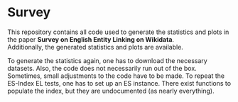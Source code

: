 # Survey

This repository contains all code used to generate the statistics and plots in the paper 
**Survey on English Entity Linking on Wikidata**. \
Additionally, the generated statistics and plots are available. 

To generate the statistics again, one has to download the necessary datasets.
Also, the code does not necessarily run out of the box. Sometimes, small adjustments to the code have to be made.
To repeat the ES-Index EL tests, one has to set up an ES instance. There exist functions to populate the index,
but they are undocumented (as nearly everything).